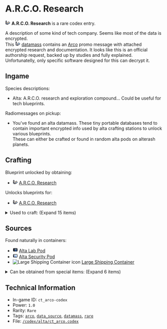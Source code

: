 # A.R.C.O. Research

<img src="https://raw.githubusercontent.com/Ceterai/Enternia/main/codex/alta/datamass/arco.png" alt="A.R.C.O. Research icon" loading="lazy" height="16px" width="auto" /> **A.R.C.O. Research** is a rare codex entry.

A description of some kind of tech company. Seems like most of the data is encrypted.  
This <img src="https://raw.githubusercontent.com/Ceterai/Enternia/main/items/generic/crafting/alta/datamass.png" alt="Datamass icon" loading="lazy" height="16px" width="auto" /> [datamass](https://ceterai.github.io/MyEnternia/Wiki/Datamass) contains an [Arco](https://ceterai.github.io/MyEnternia/Wiki/Tags/Arco) promo message with attached encrypted research and documentation. It looks like this is an official authorship request, backed up by studies and fully explained. Unfortunatelly, only specific software designed for this can decrypt it.

## Ingame

Species descriptions:

- Alta: A.R.C.O. research and exploration compound... Could be useful for tech blueprints.

Radiomessages on pickup:

- You've found an alta datamass. These tiny portable databases tend to contain important encrypted info used by alta crafting stations to unlock various blueprints.  
These can either be crafted or found in random alta pods on alterash planets.

## Crafting

Blueprint unlocked by obtaining:

- <img src="https://raw.githubusercontent.com/Ceterai/Enternia/main/codex/alta/datamass/arco.png" alt="A.R.C.O. Research icon" loading="lazy" height="16px" width="auto" /> [A.R.C.O. Research](https://ceterai.github.io/MyEnternia/Wiki/A.R.C.O.Research)

Unlocks blueprints for:

- <img src="https://raw.githubusercontent.com/Ceterai/Enternia/main/codex/alta/datamass/arco.png" alt="A.R.C.O. Research icon" loading="lazy" height="16px" width="auto" /> [A.R.C.O. Research](https://ceterai.github.io/MyEnternia/Wiki/A.R.C.O.Research)

<details markdown="1"><summary>Used to craft: (Expand 15 items)</summary>

- `ct_alta_constructor3`
- `ct_alta_crafting_station6`
- `ct_tool_mimic`
- <img src="https://raw.githubusercontent.com/Ceterai/Enternia/main/items/armors/alta/tier5/arco/android_head/icon.png" alt="Enviro Android Head ★ icon" loading="lazy" height="16px" width="auto" /> [Enviro Android Head ★](https://ceterai.github.io/MyEnternia/Wiki/EnviroAndroidHead)
- <img src="https://raw.githubusercontent.com/Ceterai/Enternia/main/items/active/alta/spawners/androids/arco.png" alt="Enviro Android ★ icon" loading="lazy" height="16px" width="auto" /> [Enviro Android ★](https://ceterai.github.io/MyEnternia/Wiki/EnviroAndroid)
- <img src="https://raw.githubusercontent.com/Ceterai/Enternia/main/items/augments/back/ct_arco_augment.png" alt="Enviro Augment icon" loading="lazy" height="16px" width="auto" /> [Enviro Augment](https://ceterai.github.io/MyEnternia/Wiki/EnviroAugment)
- <img src="https://raw.githubusercontent.com/Ceterai/Enternia/main/items/active/alta/sets/arco.png" alt="Enviro Set icon" loading="lazy" height="16px" width="auto" /> [Enviro Set](https://ceterai.github.io/MyEnternia/Wiki/EnviroSet)
- <img src="https://raw.githubusercontent.com/Ceterai/Enternia/main/items/augments/back/ct_arco_blockade_augment.png" alt="Enviroblockade Augment ★★ icon" loading="lazy" height="16px" width="auto" /> [Enviroblockade Augment ★★](https://ceterai.github.io/MyEnternia/Wiki/EnviroblockadeAugment)
- <img src="https://raw.githubusercontent.com/Ceterai/Enternia/main/items/armors/alta/tier5/arco/legwear/icon.png" alt="Enviroleggings icon" loading="lazy" height="16px" width="auto" /> [Enviroleggings](https://ceterai.github.io/MyEnternia/Wiki/Enviroleggings)
- <img src="https://raw.githubusercontent.com/Ceterai/Enternia/main/items/armors/alta/tier5/arco/protector/icon.png" alt="Enviroprotector ★ icon" loading="lazy" height="16px" width="auto" /> [Enviroprotector ★](https://ceterai.github.io/MyEnternia/Wiki/Enviroprotector)
- <img src="https://raw.githubusercontent.com/Ceterai/Enternia/main/items/armors/alta/tier5/arco/helmet/icon.png" alt="Envirosuit Helmet icon" loading="lazy" height="16px" width="auto" /> [Envirosuit Helmet](https://ceterai.github.io/MyEnternia/Wiki/EnvirosuitHelmet)
- <img src="https://raw.githubusercontent.com/Ceterai/Enternia/main/items/armors/alta/tier5/arco/helmet_mk2/icon.png" alt="Envirosuit MkII Helmet ★★ icon" loading="lazy" height="16px" width="auto" /> [Envirosuit MkII Helmet ★★](https://ceterai.github.io/MyEnternia/Wiki/EnvirosuitMkIIHelmet)
- <img src="https://raw.githubusercontent.com/Ceterai/Enternia/main/items/armors/alta/tier5/arco/rebreather/icon.png" alt="Envirosuit Rebreather ★ icon" loading="lazy" height="16px" width="auto" /> [Envirosuit Rebreather ★](https://ceterai.github.io/MyEnternia/Wiki/EnvirosuitRebreather)
- <img src="https://raw.githubusercontent.com/Ceterai/Enternia/main/items/augments/back/ct_impulse_augment.png" alt="Impulse Augment ★ icon" loading="lazy" height="16px" width="auto" /> [Impulse Augment ★](https://ceterai.github.io/MyEnternia/Wiki/ImpulseAugment)
- <img src="https://raw.githubusercontent.com/Ceterai/Enternia/main/items/active/alta/spawners/drones/scout.png" alt="Scout Drone icon" loading="lazy" height="16px" width="auto" /> [Scout Drone](https://ceterai.github.io/MyEnternia/Wiki/ScoutDrone)

</details>

## Sources

Found naturally in containers:

- <img src="https://raw.githubusercontent.com/Ceterai/Enternia/main/objects/alta/lab/pod/icon.png" alt="Alta Lab Pod icon" loading="lazy" height="16px" width="auto" /> [Alta Lab Pod](https://ceterai.github.io/MyEnternia/Wiki/AltaLabPod)
- <img src="https://raw.githubusercontent.com/Ceterai/Enternia/main/objects/alta/security/pod/icon.png" alt="Alta Security Pod icon" loading="lazy" height="16px" width="auto" /> [Alta Security Pod](https://ceterai.github.io/MyEnternia/Wiki/AltaSecurityPod)
- <img src="https://starbounder.org/mediawiki/images/e/e4/Large_Shipping_Container.png" alt="Large Shipping Container icon" loading="lazy" height="12px" width="30px" /> [Large Shipping Container](https://starbounder.org/Large_Shipping_Container)

<details markdown="1"><summary>Can be obtained from special items: (Expand 6 items)</summary>

- <img src="https://raw.githubusercontent.com/Ceterai/Enternia/main/items/active/alta/loot/tier0.png" alt="Tier 0 Pad icon" loading="lazy" height="16px" width="auto" /> [Tier 0 Pad](https://ceterai.github.io/MyEnternia/Wiki/Tier0Pad)
- <img src="https://raw.githubusercontent.com/Ceterai/Enternia/main/items/active/alta/loot/tier1.png" alt="Tier 1 Pad icon" loading="lazy" height="16px" width="auto" /> [Tier 1 Pad](https://ceterai.github.io/MyEnternia/Wiki/Tier1Pad)
- <img src="https://raw.githubusercontent.com/Ceterai/Enternia/main/items/active/alta/loot/tier2.png" alt="Tier 2 Pad icon" loading="lazy" height="16px" width="auto" /> [Tier 2 Pad](https://ceterai.github.io/MyEnternia/Wiki/Tier2Pad)
- <img src="https://raw.githubusercontent.com/Ceterai/Enternia/main/items/active/alta/loot/tier3.png" alt="Tier 3 Pad icon" loading="lazy" height="16px" width="auto" /> [Tier 3 Pad](https://ceterai.github.io/MyEnternia/Wiki/Tier3Pad)
- <img src="https://raw.githubusercontent.com/Ceterai/Enternia/main/items/active/alta/loot/tier4.png" alt="Tier 4 Pad icon" loading="lazy" height="16px" width="auto" /> [Tier 4 Pad](https://ceterai.github.io/MyEnternia/Wiki/Tier4Pad)
- <img src="https://raw.githubusercontent.com/Ceterai/Enternia/main/items/active/alta/loot/tier5.png" alt="Tier 5 Pad icon" loading="lazy" height="16px" width="auto" /> [Tier 5 Pad](https://ceterai.github.io/MyEnternia/Wiki/Tier5Pad)

</details>

## Technical Information

- In-game ID: `ct_arco-codex`
- Power: `1.0`
- Rarity: `Rare`
- Tags: [`arco`](https://ceterai.github.io/MyEnternia/Wiki/Tags/Arco), [`data_source`](https://ceterai.github.io/MyEnternia/Wiki/Tags/DataSource), [`datamass`](https://ceterai.github.io/MyEnternia/Wiki/Tags/Datamass), [`rare`](https://ceterai.github.io/MyEnternia/Wiki/Tags/Rare)
- File: [`/codex/alta/ct_arco.codex`](https://github.com/Ceterai/Enternia/blob/main/codex/alta/ct_arco.codex)
